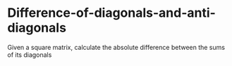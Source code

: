 # Difference-of-diagonals-and-anti-diagonals
Given a square matrix, calculate the absolute difference between the sums of its diagonals

